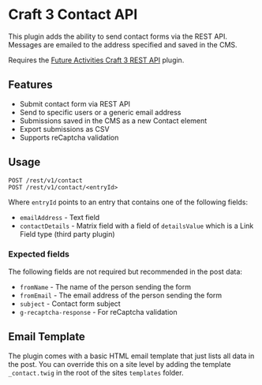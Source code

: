 # Craft 3 Contact API

This plugin adds the ability to send contact forms via the REST API.
Messages are emailed to the address specified and saved in the CMS.

Requires the [Future Activities Craft 3 REST API](https://github.com/FutureActivities/Craft3-REST-API) plugin.

## Features

- Submit contact form via REST API
- Send to specific users or a generic email address
- Submissions saved in the CMS as a new Contact element
- Export submissions as CSV
- Supports reCaptcha validation

## Usage

    POST /rest/v1/contact
    POST /rest/v1/contact/<entryId>

Where `entryId` points to an entry that contains one of the following fields:

- `emailAddress` - Text field
- `contactDetails` - Matrix field with a field of `detailsValue` which is a Link Field type (third party plugin)

### Expected fields

The following fields are not required but recommended in the post data:

- `fromName` - The name of the person sending the form
- `fromEmail` - The email address of the person sending the form
- `subject` - Contact form subject
- `g-recaptcha-response` - For reCaptcha validation

## Email Template

The plugin comes with a basic HTML email template that just lists all data in the post.
You can override this on a site level by adding the template `_contact.twig` in the root of the sites `templates` folder.